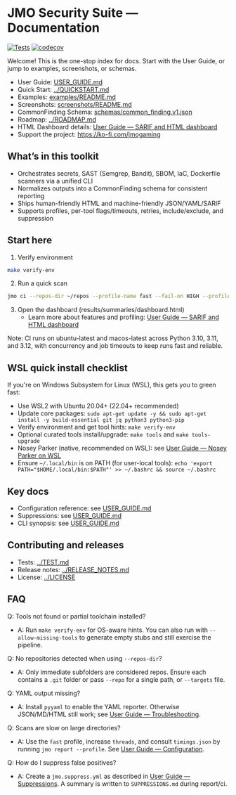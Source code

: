 # JMO Security Suite — Documentation

[![Tests](https://github.com/jimmy058910/jmo-security-repo/actions/workflows/tests.yml/badge.svg?branch=main)](https://github.com/jimmy058910/jmo-security-repo/actions/workflows/tests.yml?query=branch%3Amain)
[![codecov](https://codecov.io/gh/jimmy058910/jmo-security-repo/branch/main/graph/badge.svg)](https://app.codecov.io/gh/jimmy058910/jmo-security-repo)

Welcome! This is the one-stop index for docs. Start with the User Guide, or jump to examples, screenshots, or schemas.

- User Guide: [USER_GUIDE.md](USER_GUIDE.md)
- Quick Start: [../QUICKSTART.md](../QUICKSTART.md)
- Examples: [examples/README.md](examples/README.md)
- Screenshots: [screenshots/README.md](screenshots/README.md)
- CommonFinding Schema: [schemas/common_finding.v1.json](schemas/common_finding.v1.json)
- Roadmap: [../ROADMAP.md](../ROADMAP.md)
 - HTML Dashboard details: [User Guide — SARIF and HTML dashboard](USER_GUIDE.md#sarif-and-html-dashboard)
 - Support the project: https://ko-fi.com/jmogaming

## What’s in this toolkit

- Orchestrates secrets, SAST (Semgrep, Bandit), SBOM, IaC, Dockerfile scanners via a unified CLI
- Normalizes outputs into a CommonFinding schema for consistent reporting
- Ships human-friendly HTML and machine-friendly JSON/YAML/SARIF
- Supports profiles, per-tool flags/timeouts, retries, include/exclude, and suppression

## Start here

1) Verify environment
```bash
make verify-env
```

2) Run a quick scan
```bash
jmo ci --repos-dir ~/repos --profile-name fast --fail-on HIGH --profile --human-logs
```

3) Open the dashboard (results/summaries/dashboard.html)
	- Learn more about features and profiling: [User Guide — SARIF and HTML dashboard](USER_GUIDE.md#sarif-and-html-dashboard)

Note: CI runs on ubuntu-latest and macos-latest across Python 3.10, 3.11, and 3.12, with concurrency and job timeouts to keep runs fast and reliable.

## WSL quick install checklist

If you're on Windows Subsystem for Linux (WSL), this gets you to green fast:

- Use WSL2 with Ubuntu 20.04+ (22.04+ recommended)
- Update core packages: `sudo apt-get update -y && sudo apt-get install -y build-essential git jq python3 python3-pip`
- Verify environment and get tool hints: `make verify-env`
- Optional curated tools install/upgrade: `make tools` and `make tools-upgrade`
- Nosey Parker (native, recommended on WSL): see [User Guide — Nosey Parker on WSL](USER_GUIDE.md#nosey-parker-on-wsl-native-recommended-and-auto-fallback-docker)
- Ensure `~/.local/bin` is on PATH (for user-local tools): `echo 'export PATH="$HOME/.local/bin:$PATH"' >> ~/.bashrc && source ~/.bashrc`

## Key docs

- Configuration reference: see [USER_GUIDE.md](USER_GUIDE.md#configuration-jmoyml)
- Suppressions: see [USER_GUIDE.md](USER_GUIDE.md#suppressions)
- CLI synopsis: see [USER_GUIDE.md](USER_GUIDE.md#reference-cli-synopsis)

## Contributing and releases

- Tests: [../TEST.md](../TEST.md)
- Release notes: [../RELEASE_NOTES.md](../RELEASE_NOTES.md)
- License: [../LICENSE](../LICENSE)

## FAQ

Q: Tools not found or partial toolchain installed?
- A: Run `make verify-env` for OS-aware hints. You can also run with `--allow-missing-tools` to generate empty stubs and still exercise the pipeline.

Q: No repositories detected when using `--repos-dir`?
- A: Only immediate subfolders are considered repos. Ensure each contains a `.git` folder or pass `--repo` for a single path, or `--targets` file.

Q: YAML output missing?
- A: Install `pyyaml` to enable the YAML reporter. Otherwise JSON/MD/HTML still work; see [User Guide — Troubleshooting](USER_GUIDE.md#troubleshooting).

Q: Scans are slow on large directories?
- A: Use the `fast` profile, increase `threads`, and consult `timings.json` by running `jmo report --profile`. See [User Guide — Configuration](USER_GUIDE.md#configuration-jmoyml).

Q: How do I suppress false positives?
- A: Create a `jmo.suppress.yml` as described in [User Guide — Suppressions](USER_GUIDE.md#suppressions). A summary is written to `SUPPRESSIONS.md` during report/ci.
